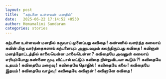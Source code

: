 ```yaml
---
layout: post
title:  "கற்பனை உள்ளவன் மனதில்"
date:   2025-06-22 17:14:52 +0530
author: Hemamalini Sundaram
categories: stories
---
```


**கற்பனை உள்ளவன் மனதில் கருவாய் முளைப்பது கவிதை ! கண்ணில் வளர்த்த கனலாய் கவின் மிகு
வார்த்தைகளாய் கற்பனையும் அனுபவமும் கலந்திருப்பது கவிதை ! கவிஞன் மனத்தோட்டத்தில்
காலையென்ன மாலையென்ன ? கவிதையே அவனுள் கனலாய் எரியும்போது கண்ணை மூடி விட்டால்
மட்டும் கவிதை நின்றுவிடவா கூடும் ?! கவிதையே உதயம் ! கவிதையே மறைவு ! கவிதையே
தொழில் ! கவிதையே கலை ! கவிதையே இதயம் ! கவிதையே வாழ்வு ! கவிதையே கவிஞன் !
கவிஞனே கவிதை !**
